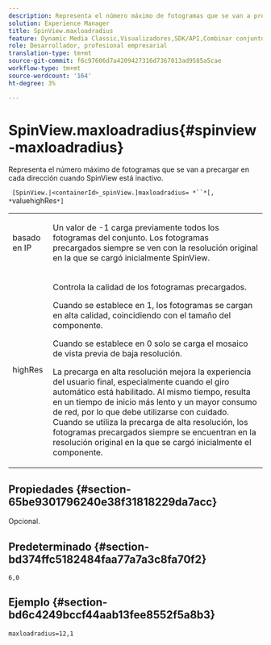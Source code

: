 ```yaml
---
description: Representa el número máximo de fotogramas que se van a precargar en cada dirección cuando SpinView está inactivo.
solution: Experience Manager
title: SpinView.maxloadradius
feature: Dynamic Media Classic,Visualizadores,SDK/API,Combinar conjuntos de medios
role: Desarrollador, profesional empresarial
translation-type: tm+mt
source-git-commit: f6c97606d7a4209427316d7367013ad9585a5cae
workflow-type: tm+mt
source-wordcount: '164'
ht-degree: 3%

---
```



# SpinView.maxloadradius{#spinview-maxloadradius}

Representa el número máximo de fotogramas que se van a precargar en cada dirección cuando SpinView está inactivo.

` [SpinView.|<containerId>_spinView.]maxloadradius= *``*[, *`valuehighRes`*]`

<table id="table_06BEA037FA82467CAA88D1CA62AE972E"> 
 <tbody> 
  <tr> 
   <td colname="col1"> <p> <span class="codeph"><span class="varname"> basado en IP</span></span> </p> </td> 
   <td colname="col2"> <p> Un valor de <span class="codeph"> -1</span> carga previamente todos los fotogramas del conjunto. Los fotogramas precargados siempre se ven con la resolución original en la que se cargó inicialmente SpinView. </p> </td> 
  </tr> 
  <tr> 
   <td colname="col1"> <p><span class="codeph"><span class="varname"> highRes</span></span> </p> </td> 
   <td colname="col2"> <p> Controla la calidad de los fotogramas precargados. </p> <p>Cuando se establece en <span class="codeph"> 1</span>, los fotogramas se cargan en alta calidad, coincidiendo con el tamaño del componente. </p> <p>Cuando se establece en <span class="codeph"> 0</span> solo se carga el mosaico de vista previa de baja resolución. </p> <p>La precarga en alta resolución mejora la experiencia del usuario final, especialmente cuando el giro automático está habilitado. Al mismo tiempo, resulta en un tiempo de inicio más lento y un mayor consumo de red, por lo que debe utilizarse con cuidado. Cuando se utiliza la precarga de alta resolución, los fotogramas precargados siempre se encuentran en la resolución original en la que se cargó inicialmente el componente. </p> </td> 
  </tr> 
 </tbody> 
</table>

## Propiedades {#section-65be9301796240e38f31818229da7acc}

Opcional.

## Predeterminado {#section-bd374ffc5182484faa77a7a3c8fa70f2}

`6,0`

## Ejemplo {#section-bd6c4249bccf44aab13fee8552f5a8b3}

`maxloadradius=12,1`
